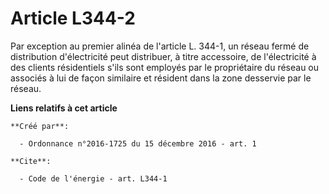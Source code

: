 # Article L344-2

Par exception au premier alinéa de l'article L. 344-1, un réseau fermé de distribution d'électricité peut distribuer, à titre
accessoire, de l'électricité à des clients résidentiels s'ils sont employés par le propriétaire du réseau ou associés à lui
de façon similaire et résident dans la zone desservie par le réseau.

**Liens relatifs à cet article**

	**Créé par**:

	  - Ordonnance n°2016-1725 du 15 décembre 2016 - art. 1

	**Cite**:

	  - Code de l'énergie - art. L344-1
